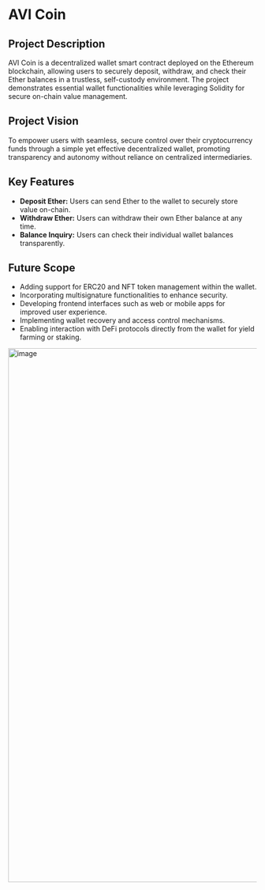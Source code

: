 # AVI Coin

## Project Description
AVI Coin is a decentralized wallet smart contract deployed on the Ethereum blockchain, allowing users to securely deposit, withdraw, and check their Ether balances in a trustless, self-custody environment. The project demonstrates essential wallet functionalities while leveraging Solidity for secure on-chain value management.

## Project Vision
To empower users with seamless, secure control over their cryptocurrency funds through a simple yet effective decentralized wallet, promoting transparency and autonomy without reliance on centralized intermediaries.

## Key Features
- **Deposit Ether:** Users can send Ether to the wallet to securely store value on-chain.
- **Withdraw Ether:** Users can withdraw their own Ether balance at any time.
- **Balance Inquiry:** Users can check their individual wallet balances transparently.

## Future Scope
- Adding support for ERC20 and NFT token management within the wallet.
- Incorporating multisignature functionalities to enhance security.
- Developing frontend interfaces such as web or mobile apps for improved user experience.
- Implementing wallet recovery and access control mechanisms.
- Enabling interaction with DeFi protocols directly from the wallet for yield farming or staking.

<img width="1920" height="1080" alt="image" src="https://github.com/user-attachments/assets/80489694-cce6-46c6-86fb-69197d5b15b6" />
